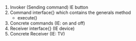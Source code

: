 1. Invoker (Sending command) IE button
2. Command interface{} which contains the generals method
    + execute()
3. Concrete commands (IE: on and off)
4. Receiver interface{} (IE device)
5. Concrete Receiver (IE: TV)
